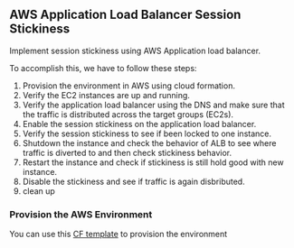 ## AWS Application Load Balancer Session Stickiness

Implement session stickiness using AWS Application load balancer. 

To accomplish this, we have to follow these steps: 

1. Provision the environment in AWS using cloud formation. 
2. Verify the EC2 instances are up and running.
3. Verify the application load balancer using the DNS and make sure that the traffic is distributed across the target groups (EC2s). 
4. Enable the session stickiness on the application load balancer. 
5. Verify the session stickiness to see if been locked to one instance. 
6. Shutdown the instance and check the behavior of ALB to see where traffic is diverted to and then check stickiness behavior. 
7. Restart the instance and check if stickiness is still hold good with new instance. 
8. Disable the stickiness and see if traffic is again disbributed. 
9. clean up 


### Provision the AWS Environment 

You can use this [CF template](https://github.com/hsiddhu2/learn-aws-labs/blob/main/Simple/Sticky%20Sessions/setup/ALB_Stickiness.yaml) to provision the environment 